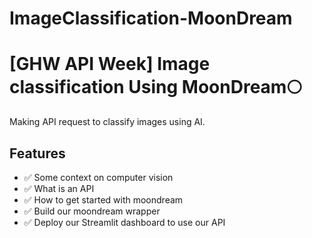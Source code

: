 # ImageClassification-MoonDream

# [GHW API Week] Image classification Using MoonDream🌕
Making  API request to classify images using AI.
## Features
- ✅ Some context on computer vision
- ✅ What is an API
- ✅ How to get started with moondream
- ✅ Build our moondream wrapper
- ✅ Deploy our Streamlit dashboard to use our API